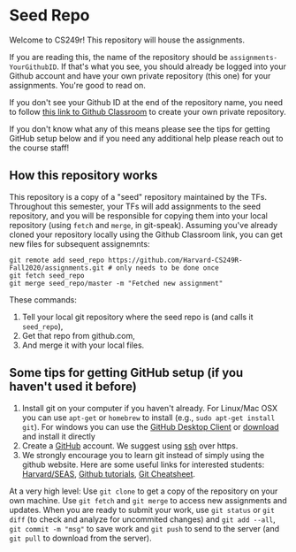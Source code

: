 # Seed Repo
Welcome to CS249r! This repository will house the assignments.

If you are reading this, the name of the repository should be ```assignments-YourGithubID```. If that's what you see, you should already be logged into your Github account and have your own private repository (this one) for your assignments. You're good to read on.

If you don't see your Github ID at the end of the repository name, you need to follow [this link to Github Classroom](TBD) to create your own private repository.

If you don't know what any of this means please see the tips for getting GitHub setup below and if you need any additional help please reach out to the course staff!

## How this repository works
This repository is a copy of a "seed" repository maintained by the TFs. Throughout this semester, your TFs will add assignments to the seed repository, and you will be responsible for copying them into your local repository (using ```fetch``` and ```merge```, in git-speak). Assuming you've already cloned your repository locally using the Github Classroom link, you can get new files for subsequent assignemnts:
```
git remote add seed_repo https://github.com/Harvard-CS249R-Fall2020/assignments.git # only needs to be done once
git fetch seed_repo
git merge seed_repo/master -m "Fetched new assignment"
```
These commands:
1. Tell your local git repository where the seed repo is (and calls it ```seed_repo```),
2. Get that repo from github.com,
3. And merge it with your local files. 

## Some tips for getting GitHub setup (if you haven't used it before)
1. Install git on your computer if you haven't already. For Linux/Mac OSX you can use ```apt-get``` or ```homebrew``` to install (e.g., ```sudo apt-get install git```). For windows you can use the [GitHub Desktop Client](https://desktop.github.com/) or [download](https://git-scm.com/downloads) and install it directly
2. Create a [GitHub](https://github.com) account. We suggest using [ssh](https://help.github.com/articles/adding-a-new-ssh-key-to-your-github-account/) over https.
3. We strongly encourage you to learn git instead of simply using the github website. Here are some useful links for interested students: [Harvard/SEAS](https://wiki.harvard.edu/confluence/display/USERDOCS/Introduction+To+GIT), [Github tutorials](https://help.github.com/articles/good-resources-for-learning-git-and-github/), [Git Cheatsheet](https://www.atlassian.com/git/tutorials/atlassian-git-cheatsheet).

At a very high level: Use ```git clone``` to get a copy of the repository on your own machine. Use ```git fetch``` and ```git merge``` to access new assignments and updates. When you are ready to submit your work, use ```git status``` or ```git diff``` (to check and analyze for uncommited changes) and ```git add --all```, ```git commit -m "msg"``` to save work and ```git push``` to send to the server (and ```git pull``` to download from the server).
